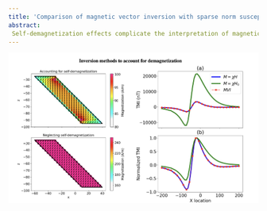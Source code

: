 ```yaml
---
title: 'Comparison of magnetic vector inversion with sparse norm susceptibility inversion accounting for demagnetization'
abstract:
 Self-demagnetization effects complicate the interpretation of magnetic data for highly susceptible targets by altering both the magnitude and direction of the resultant total magnetization. While magnetic vector inversion (MVI) can model selfdemagnetization effects, the number of model parameters is tripled as compared to isotropic susceptibility inversion, increasing the non-uniqueness of the inverse problem. We show that if appropriate prior information is available, modeling demagnetization in terms of susceptibility can improve recovered models. We apply sparse inversion with bound constraints to adequately simulate self-demagnetization effects, and compare results with compact MVI on a synthetic model.
---
```


![weis-2023-eposter](presentation/weis_2023_eposter.png)